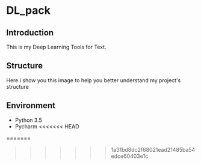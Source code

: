# DL_pack
## Introduction
This is my Deep Learning Tools for Text. 
## Structure
Here i show you this image to help you better understand my project's structure
## Environment
- Python 3.5
- Pycharm
<<<<<<< HEAD

=======
>>>>>>> 1a31bd8dc2f68021ead21485ba54edce60403e1c
